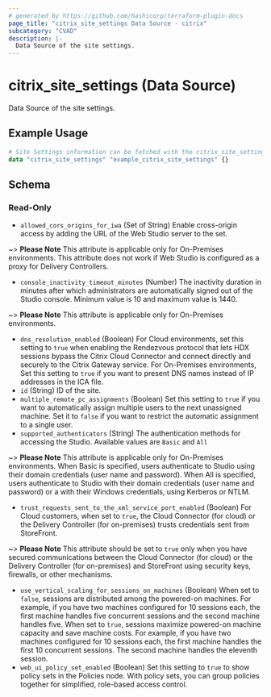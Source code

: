 ```yaml
---
# generated by https://github.com/hashicorp/terraform-plugin-docs
page_title: "citrix_site_settings Data Source - citrix"
subcategory: "CVAD"
description: |-
  Data Source of the site settings.
---
```


# citrix_site_settings (Data Source)

Data Source of the site settings.

## Example Usage

```terraform
# Site Settings information can be fetched with the citrix_site_settings data source.
data "citrix_site_settings" "example_citrix_site_settings" {}
```

<!-- schema generated by tfplugindocs -->
## Schema

### Read-Only

- `allowed_cors_origins_for_iwa` (Set of String) Enable cross-origin access by adding the URL of the Web Studio server to the set.

~> **Please Note** This attribute is applicable only for On-Premises environments. This attribute does not work if Web Studio is configured as a proxy for Delivery Controllers.
- `console_inactivity_timeout_minutes` (Number) The inactivity duration in minutes after which administrators are automatically signed out of the Studio console. Minimum value is 10 and maximum value is 1440.

~> **Please Note** This attribute is applicable only for On-Premises environments.
- `dns_resolution_enabled` (Boolean) For Cloud environments, set this setting to `true` when enabling the Rendezvous protocol that lets HDX sessions bypass the Citrix Cloud Connector and connect directly and securely to the Citrix Gateway service. For On-Premises environments, Set this setting to `true` if you want to present DNS names instead of IP addresses in the ICA file.
- `id` (String) ID of the site.
- `multiple_remote_pc_assignments` (Boolean) Set this setting to `true` if you want to automatically assign multiple users to the next unassigned machine. Set it to `false` if you want to restrict the automatic assignment to a single user.
- `supported_authenticators` (String) The authentication methods for accessing the Studio. Available values are `Basic` and `All`

~> **Please Note** This attribute is applicable only for On-Premises environments. When Basic is specified, users authenticate to Studio using their domain credentials (user name and password). When All is specified, users authenticate to Studio with their domain credentials (user name and password) or a with their Windows credentials, using Kerberos or NTLM.
- `trust_requests_sent_to_the_xml_service_port_enabled` (Boolean) For Cloud customers, when set to `true`, the Cloud Connector (for cloud) or the Delivery Controller (for on-premises) trusts credentials sent from StoreFront. 

~> **Please Note** This attribute should be set to `true` only when you have secured communications between the Cloud Connector (for cloud) or the Delivery Controller (for on-premises) and StoreFront using security keys, firewalls, or other mechanisms.
- `use_vertical_scaling_for_sessions_on_machines` (Boolean) When set to `false`, sessions are distributed among the powered-on machines. For example, if you have two machines configured for 10 sessions each, the first machine handles five concurrent sessions and the second machine handles five. When set to `true`, sessions maximize powered-on machine capacity and save machine costs. For example, if you have two machines configured for 10 sessions each, the first machine handles the first 10 concurrent sessions. The second machine handles the eleventh session.
- `web_ui_policy_set_enabled` (Boolean) Set this setting to `true` to show policy sets in the Policies node. With policy sets, you can group policies together for simplified, role-based access control.